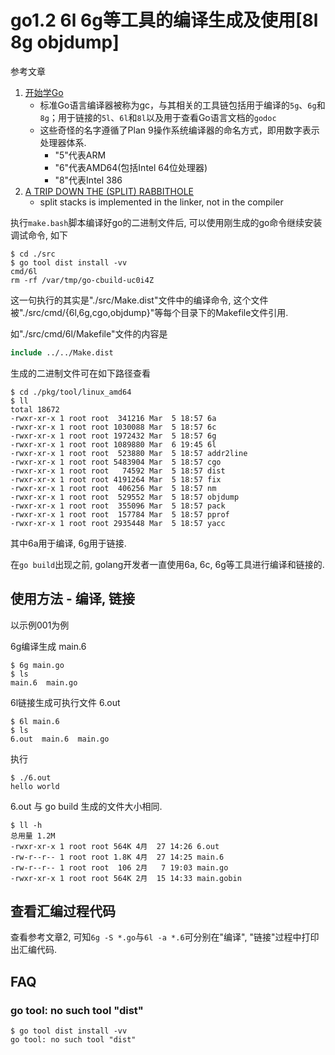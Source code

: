 # go1.2 6l 6g等工具的编译生成及使用[8l 8g objdump]

参考文章

1. [开始学Go](https://tonybai.com/2012/08/14/getting-going-with-go/)
    - 标准Go语言编译器被称为gc，与其相关的工具链包括用于编译的`5g`、`6g`和`8g`；用于链接的`5l`、`6l`和`8l`以及用于查看Go语言文档的`godoc`
    - 这些奇怪的名字遵循了Plan 9操作系统编译器的命名方式，即用数字表示处理器体系.
        - "5"代表ARM
        - "6"代表AMD64(包括Intel 64位处理器)
        - "8"代表Intel 386
2. [A TRIP DOWN THE (SPLIT) RABBITHOLE](http://blog.nella.org/?p=849)
    - split stacks is implemented in the linker, not in the compiler

执行`make.bash`脚本编译好go的二进制文件后, 可以使用刚生成的go命令继续安装调试命令, 如下

```console
$ cd ./src
$ go tool dist install -vv
cmd/6l
rm -rf /var/tmp/go-cbuild-uc0i4Z
```

这一句执行的其实是"./src/Make.dist"文件中的编译命令, 这个文件被"./src/cmd/{6l,6g,cgo,objdump}"等每个目录下的Makefile文件引用.

如"./src/cmd/6l/Makefile"文件的内容是

```makefile
include ../../Make.dist
```

生成的二进制文件可在如下路径查看

```console
$ cd ./pkg/tool/linux_amd64
$ ll
total 18672
-rwxr-xr-x 1 root root  341216 Mar  5 18:57 6a
-rwxr-xr-x 1 root root 1030088 Mar  5 18:57 6c
-rwxr-xr-x 1 root root 1972432 Mar  5 18:57 6g
-rwxr-xr-x 1 root root 1089880 Mar  6 19:45 6l
-rwxr-xr-x 1 root root  523880 Mar  5 18:57 addr2line
-rwxr-xr-x 1 root root 5483904 Mar  5 18:57 cgo
-rwxr-xr-x 1 root root   74592 Mar  5 18:57 dist
-rwxr-xr-x 1 root root 4191264 Mar  5 18:57 fix
-rwxr-xr-x 1 root root  406256 Mar  5 18:57 nm
-rwxr-xr-x 1 root root  529552 Mar  5 18:57 objdump
-rwxr-xr-x 1 root root  355096 Mar  5 18:57 pack
-rwxr-xr-x 1 root root  157784 Mar  5 18:57 pprof
-rwxr-xr-x 1 root root 2935448 Mar  5 18:57 yacc
```

其中6a用于编译, 6g用于链接.

在`go build`出现之前, golang开发者一直使用6a, 6c, 6g等工具进行编译和链接的.

## 使用方法 - 编译, 链接

以示例001为例

6g编译生成 main.6

```console
$ 6g main.go
$ ls
main.6  main.go
```

6l链接生成可执行文件 6.out

```console
$ 6l main.6
$ ls
6.out  main.6  main.go
```

执行

```console
$ ./6.out
hello world
```

6.out 与 go build 生成的文件大小相同.

```console
$ ll -h
总用量 1.2M
-rwxr-xr-x 1 root root 564K 4月  27 14:26 6.out
-rw-r--r-- 1 root root 1.8K 4月  27 14:25 main.6
-rw-r--r-- 1 root root  106 2月   7 19:03 main.go
-rwxr-xr-x 1 root root 564K 2月  15 14:33 main.gobin
```

## 查看汇编过程代码

查看参考文章2, 可知`6g -S *.go`与`6l -a *.6`可分别在"编译", "链接"过程中打印出汇编代码.

## FAQ

### go tool: no such tool "dist"



```console
$ go tool dist install -vv
go tool: no such tool "dist"
```

